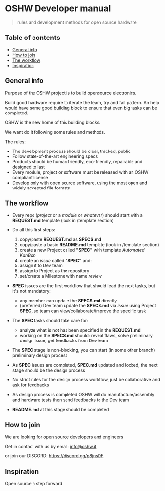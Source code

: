 # OSHW Developer manual
> rules and development methods for open source hardware

## Table of contents
* [General info](#general-info)
* [How to join](#how-to-join)
* [The workflow](#the-workflow)
* [Inspiration](#inspiration)

## General info
Purpose of the OSHW project is to build opensource electronics.

Build good hardware require to iterate the learn, try and fail pattern. An help would have some good building block to ensure that even big tasks can be completed.

OSHW is the new home of this building blocks.

We want do it following some rules and methods.

The rules:
* The development process should be clear, tracked, public
* Follow state-of-the-art engineering specs
* Products should be human friendly, eco-friendly, repairable and designed to last
* Every module, project or software must be released with an OSHW compliant license
* Develop only with open source software, using the most open and widely accepted file formats

## The workflow

* Every repo (*project* or a *module* or *whatever*) should start with a **REQUEST.md** template (look in /template section)
* Do all this first steps:
  1. copy/paste **REQUEST.md** as **SPECS.md**
  2. copy/paste a basic **README.md** template (look in /template section)
  3. create a new Project called **"SPEC"** with template *Automated KanBan*
  4. create an *issue* called **"SPEC"** and:
    1. assign it to Dev team
    2. assign to Project as the repository
    3. set/create a Milestone with name *review*
  
* **SPEC** issues are the first workflow that should lead the next tasks, but it's not mandatory:
  * any member can update the **SPECS.md** directly
  * (preferred) Dev team update the **SPECS.md** via *issue* using Project **SPEC**, so team can view/collaborate/improve the specific task 
* The **SPEC** tasks should take care for:
  * analyze what is not has been specified in the **REQUEST.md**
  * working on the **SPECS.md** should: reveal flaws, solve preliminary design issue, get feedbacks from Dev team

* The **SPEC** stage is non-blocking, you can start (in some other branch) preliminary design process
* As **SPEC** issues are completed, **SPEC.md** updated and locked, the next stage should be the design process
* No strict rules for the design process workflow, just be collaborative and ask for feedbacks
* As design process is completed OSHW will do manufacture/assembly and hardware tests then send feedbacks to the Dev team
* **README.md** at this stage should be completed


## How to join
We are looking for open source developers and engineers

Get in contact with us by email: info@oshw.it

or join our DISCORD: https://discord.gg/p8jnsDF

## Inspiration
Open source a step forward
